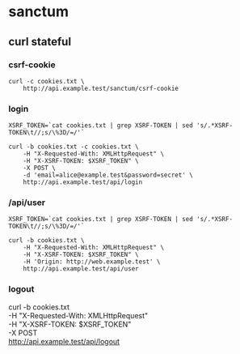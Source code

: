 # sanctum

## curl stateful

### csrf-cookie

```
curl -c cookies.txt \
    http://api.example.test/sanctum/csrf-cookie
```

### login

```
XSRF_TOKEN=`cat cookies.txt | grep XSRF-TOKEN | sed 's/.*XSRF-TOKEN\t//;s/\%3D/=/'`

curl -b cookies.txt -c cookies.txt \
    -H "X-Requested-With: XMLHttpRequest" \
    -H "X-XSRF-TOKEN: $XSRF_TOKEN" \
    -X POST \
    -d 'email=alice@example.test&password=secret' \
    http://api.example.test/api/login
```

### /api/user

```
XSRF_TOKEN=`cat cookies.txt | grep XSRF-TOKEN | sed 's/.*XSRF-TOKEN\t//;s/\%3D/=/'`

curl -b cookies.txt \
    -H "X-Requested-With: XMLHttpRequest" \
    -H "X-XSRF-TOKEN: $XSRF_TOKEN" \
    -H 'Origin: http://web.example.test' \
    http://api.example.test/api/user
```

### logout


curl -b cookies.txt \
    -H "X-Requested-With: XMLHttpRequest" \
    -H "X-XSRF-TOKEN: $XSRF_TOKEN" \
    -X POST \
    http://api.example.test/api/logout
```
